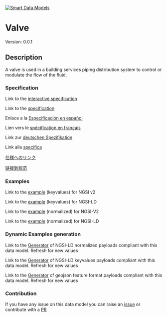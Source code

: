 [![Smart Data Models](https://smartdatamodels.org/wp-content/uploads/2022/01/SmartDataModels_logo.png "Logo")](https://smartdatamodels.org)
# Valve
Version: 0.0.1

## Description 

A valve is used in a building services piping distribution system to control or modulate the flow of the fluid.
### Specification

Link to the [interactive specification](https://swagger.lab.fiware.org/?url=https://smart-data-models.github.io/dataModel.S4BLDG/Valve/swagger.yaml)

Link to the [specification](https://github.com/smart-data-models/dataModel.S4BLDG/blob/master/Valve/doc/spec.md)

Enlace a la [Especificación en español](https://github.com/smart-data-models/dataModel.S4BLDG/blob/master/Valve/doc/spec_ES.md)

Lien vers le [spécification en français](https://github.com/smart-data-models/dataModel.S4BLDG/blob/master/Valve/doc/spec_FR.md)

Link zur [deutschen Spezifikation](https://github.com/smart-data-models/dataModel.S4BLDG/blob/master/Valve/doc/spec_DE.md)

Link alla [specifica](https://github.com/smart-data-models/dataModel.S4BLDG/blob/master/Valve/doc/spec_IT.md)

[仕様へのリンク](https://github.com/smart-data-models/dataModel.S4BLDG/blob/master/Valve/doc/spec_JA.md)

[链接到规范](https://github.com/smart-data-models/dataModel.S4BLDG/blob/master/Valve/doc/spec_ZH.md)
### Examples

Link to the [example](https://smart-data-models.github.io/dataModel.S4BLDG/Valve/examples/example.json) (keyvalues) for NGSI v2

Link to the [example](https://smart-data-models.github.io/dataModel.S4BLDG/Valve/examples/example.jsonld) (keyvalues) for NGSI-LD

Link to the [example](https://smart-data-models.github.io/dataModel.S4BLDG/Valve/examples/example-normalized.json) (normalized) for NGSI-V2

Link to the [example](https://smart-data-models.github.io/dataModel.S4BLDG/Valve/examples/example-normalized.jsonld) (normalized) for NGSI-LD
### Dynamic Examples generation

Link to the [Generator](https://smartdatamodels.org/extra/ngsi-ld_generator.php?schemaUrl=https://raw.githubusercontent.com/smart-data-models/dataModel.S4BLDG/master/Valve/schema.json&email=info@smartdatamodels.org) of NGSI-LD normalized payloads compliant with this data model. Refresh for new values

Link to the [Generator](https://smartdatamodels.org/extra/ngsi-ld_generator_keyvalues.php?schemaUrl=https://raw.githubusercontent.com/smart-data-models/dataModel.S4BLDG/master/Valve/schema.json&email=info@smartdatamodels.org) of NGSI-LD keyvalues payloads compliant with this data model. Refresh for new values

Link to the [Generator](https://smartdatamodels.org/extra/geojson_features_generator.php?schemaUrl=https://raw.githubusercontent.com/smart-data-models/dataModel.S4BLDG/master/Valve/schema.json&email=info@smartdatamodels.org) of geojson feature format payloads compliant with this data model. Refresh for new values
### Contribution

 If you have any issue on this data model you can raise an [issue](https://github.com/smart-data-models/dataModel.S4BLDG/issues)  or contribute with a [PR](https://github.com/smart-data-models/dataModel.S4BLDG/pulls)